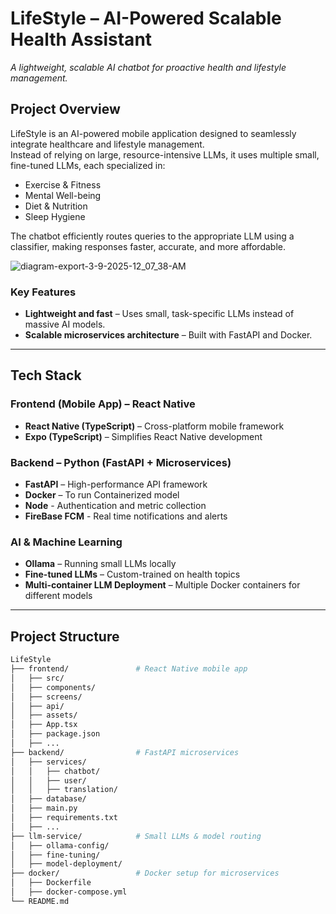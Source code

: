 # LifeStyle – AI-Powered Scalable Health Assistant
*A lightweight, scalable AI chatbot for proactive health and lifestyle management.*

## Project Overview  
LifeStyle is an AI-powered mobile application designed to seamlessly integrate healthcare and lifestyle management.  
Instead of relying on large, resource-intensive LLMs, it uses multiple small, fine-tuned LLMs, each specialized in:  
- Exercise & Fitness  
- Mental Well-being  
- Diet & Nutrition  
- Sleep Hygiene   

The chatbot efficiently routes queries to the appropriate LLM using a classifier, making responses faster, accurate, and more affordable.  

![diagram-export-3-9-2025-12_07_38-AM](https://github.com/user-attachments/assets/8aba931d-8cb8-4729-8662-46afe71a580d)

### Key Features  
- **Lightweight and fast** – Uses small, task-specific LLMs instead of massive AI models.   
- **Scalable microservices architecture** – Built with FastAPI and Docker.  


---

## Tech Stack  

### Frontend (Mobile App) – React Native  
- **React Native (TypeScript)** – Cross-platform mobile framework  
-  **Expo (TypeScript)** – Simplifies React Native development


### Backend – Python (FastAPI + Microservices)  
- **FastAPI** – High-performance API framework  
- **Docker** – To run Containerized model
- **Node** - Authentication and metric collection
- **FireBase FCM** - Real time notifications and alerts

### AI & Machine Learning  
- **Ollama** – Running small LLMs locally  
- **Fine-tuned LLMs** – Custom-trained on health topics  
- **Multi-container LLM Deployment** – Multiple Docker containers for different models  

---

## Project Structure  
```bash
LifeStyle
├── frontend/               # React Native mobile app
│   ├── src/
│   ├── components/
│   ├── screens/
│   ├── api/
│   ├── assets/
│   ├── App.tsx
│   ├── package.json
│   ├── ...
├── backend/                # FastAPI microservices
│   ├── services/
│   │   ├── chatbot/
│   │   ├── user/
│   │   ├── translation/
│   ├── database/
│   ├── main.py
│   ├── requirements.txt
│   ├── ...
├── llm-service/            # Small LLMs & model routing
│   ├── ollama-config/
│   ├── fine-tuning/
│   ├── model-deployment/
├── docker/                 # Docker setup for microservices
│   ├── Dockerfile
│   ├── docker-compose.yml
└── README.md
